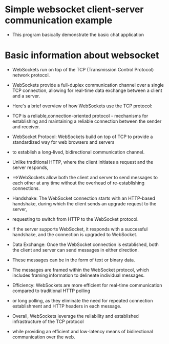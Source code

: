 # Simple websocket client-server communication example 
- This program basically demonstrate the basic chat application

# Basic information about websocket 
- WebSockets run on top of the TCP (Transmission Control Protocol) network protocol. 
- WebSockets provide a full-duplex communication channel over a single TCP connection, allowing for real-time data exchange between a client and a server.

- Here's a brief overview of how WebSockets use the TCP protocol:

- TCP is a reliable,connection-oriented protocol - mechanisms for establishing and maintaining a reliable connection between the sender and receiver.

- WebSocket Protocol: WebSockets build on top of TCP to provide a standardized way for web browsers and servers 
- to establish a long-lived, bidirectional communication channel. 
- Unlike traditional HTTP, where the client initiates a request and the server responds, 
- ==>WebSockets allow both the client and server to send messages to each other at any time without the overhead of re-establishing connections.

- Handshake: The WebSocket connection starts with an HTTP-based handshake, during which the client sends an upgrade request to the server,
- requesting to switch from HTTP to the WebSocket protocol.
- If the server supports WebSocket, it responds with a successful handshake, and the connection is upgraded to WebSocket.

- Data Exchange: Once the WebSocket connection is established, both the client and server can send messages in either direction. 
- These messages can be in the form of text or binary data. 
- The messages are framed within the WebSocket protocol, which includes framing information to delineate individual messages.

- Efficiency: WebSockets are more efficient for real-time communication compared to traditional HTTP polling 
- or long polling, as they eliminate the need for repeated connection establishment and HTTP headers in each message.

- Overall, WebSockets leverage the reliability and established infrastructure of the TCP protocol
- while providing an efficient and low-latency means of bidirectional communication over the web.